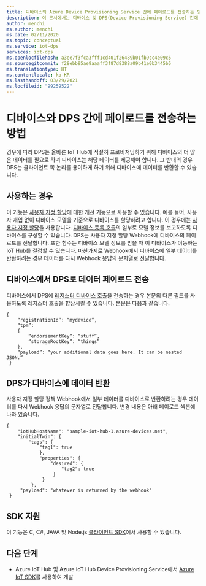 ```yaml
---
title: 디바이스와 Azure Device Provisioning Service 간에 페이로드를 전송하는 방법
description: 이 문서에서는 디바이스 및 DPS(Device Provisioning Service) 간에 페이로드를 전송하는 방법을 설명합니다.
author: menchi
ms.author: menchi
ms.date: 02/11/2020
ms.topic: conceptual
ms.service: iot-dps
services: iot-dps
ms.openlocfilehash: a3ee7f3fca3fff1cd401f26489b01fb9cc4e09c5
ms.sourcegitcommit: f28ebb95ae9aaaff3f87d8388a09b41e0b3445b5
ms.translationtype: HT
ms.contentlocale: ko-KR
ms.lasthandoff: 03/29/2021
ms.locfileid: "99259522"
---
```

# <a name="how-to-transfer-payloads-between-devices-and-dps"></a>디바이스와 DPS 간에 페이로드를 전송하는 방법
경우에 따라 DPS는 올바른 IoT Hub에 적절히 프로비저닝하기 위해 디바이스의 더 많은 데이터를 필요로 하며 디바이스는 해당 데이터를 제공해야 합니다. 그 반대의 경우 DPS는 클라이언트 쪽 논리를 용이하게 하기 위해 디바이스에 데이터를 반환할 수 있습니다. 

## <a name="when-to-use-it"></a>사용하는 경우
이 기능은 [사용자 지정 할당](./how-to-use-custom-allocation-policies.md)에 대한 개선 기능으로 사용할 수 있습니다. 예를 들어, 사용자 개입 없이 디바이스 모델을 기준으로 디바이스를 할당하려고 합니다. 이 경우에는 [사용자 지정 할당](./how-to-use-custom-allocation-policies.md)을 사용합니다. [디바이스 등록 호출](/rest/api/iot-dps/runtimeregistration/registerdevice)의 일부로 모델 정보를 보고하도록 디바이스를 구성할 수 있습니다. DPS는 사용자 지정 할당 Webhook에 디바이스의 페이로드를 전달합니다. 또한 함수는 디바이스 모델 정보를 받을 때 이 디바이스가 이동하는 IoT Hub를 결정할 수 있습니다. 마찬가지로 Webhook에서 디바이스에 일부 데이터를 반환하려는 경우 데이터를 다시 Webhook 응답의 문자열로 전달합니다.  

## <a name="device-sends-data-payload-to-dps"></a>디바이스에서 DPS로 데이터 페이로드 전송
디바이스에서 DPS에 [레지스터 디바이스 호출](/rest/api/iot-dps/runtimeregistration/registerdevice)을 전송하는 경우 본문의 다른 필드를 사용하도록 레지스터 호출을 향상시킬 수 있습니다. 본문은 다음과 같습니다. 
   ```
   { 
       “registrationId”: “mydevice”, 
       “tpm”:                
       { 
           “endorsementKey”: “stuff”, 
           “storageRootKey”: “things” 
       }, 
       “payload”: “your additional data goes here. It can be nested JSON.” 
    } 
   ```

## <a name="dps-returns-data-to-the-device"></a>DPS가 디바이스에 데이터 반환
사용자 지정 할당 정책 Webhook에서 일부 데이터를 디바이스로 반환하려는 경우 데이터를 다시 Webhook 응답의 문자열로 전달합니다. 변경 내용은 아래 페이로드 섹션에 나와 있습니다. 
   ```
   { 
       "iotHubHostName": "sample-iot-hub-1.azure-devices.net", 
       "initialTwin": { 
           "tags": { 
               "tag1": true 
               }, 
               "properties": { 
                   "desired": { 
                       "tag2": true 
                    } 
                } 
            }, 
        "payload": "whatever is returned by the webhook" 
    } 
   ```

## <a name="sdk-support"></a>SDK 지원
이 기능은 C, C#, JAVA 및 Node.js [클라이언트 SDK](./index.yml)에서 사용할 수 있습니다.  

## <a name="next-steps"></a>다음 단계
* Azure IoT Hub 및 Azure IoT Hub Device Provisioning Service에서 [Azure IoT SDK]( https://github.com/Azure/azure-iot-sdks)를 사용하여 개발